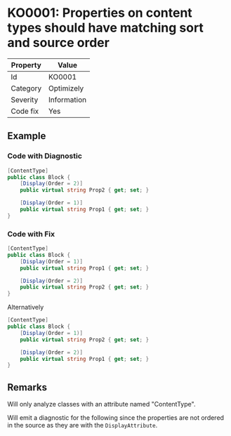 # KO0001: Properties on content types should have matching sort and source order

| Property | Value             |
| -------- | ----------------- |
| Id       | KO0001            |
| Category | Optimizely        |
| Severity | Information       |
| Code fix | Yes               |

## Example

### Code with Diagnostic

```csharp
[ContentType]
public class Block {
    [Display(Order = 2)]
    public virtual string Prop2 { get; set; }

    [Display(Order = 1)]
    public virtual string Prop1 { get; set; }
}
```

### Code with Fix

```csharp
[ContentType]
public class Block {
    [Display(Order = 1)]
    public virtual string Prop1 { get; set; }

    [Display(Order = 2)]
    public virtual string Prop2 { get; set; }
}
```

Alternatively

```csharp
[ContentType]
public class Block {
    [Display(Order = 1)]
    public virtual string Prop2 { get; set; }

    [Display(Order = 2)]
    public virtual string Prop1 { get; set; }
}
```

## Remarks

Will only analyze classes with an attribute named "ContentType".

Will emit a diagnostic for the following since the properties are not ordered in the
source as they are with the `DisplayAttribute`.
